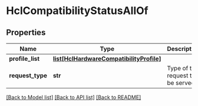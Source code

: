 # HclCompatibilityStatusAllOf

## Properties
Name | Type | Description | Notes
------------ | ------------- | ------------- | -------------
**profile_list** | [**list[HclHardwareCompatibilityProfile]**](HclHardwareCompatibilityProfile.md) |  | [optional] 
**request_type** | **str** | Type of the request to be served.    | [optional] [default to 'FillSupportedVersions']

[[Back to Model list]](../README.md#documentation-for-models) [[Back to API list]](../README.md#documentation-for-api-endpoints) [[Back to README]](../README.md)


